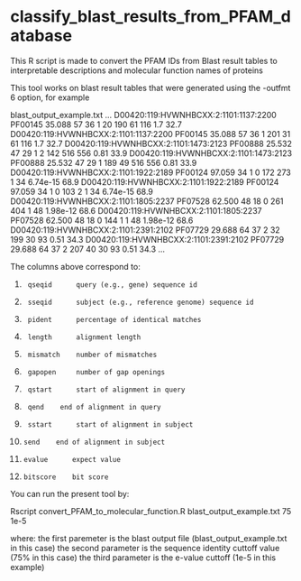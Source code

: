 # classify_blast_results_from_PFAM_database
This R script is made to convert the PFAM IDs from Blast result tables to interpretable descriptions and molecular function names of proteins





This tool works on blast result tables that were generated using the -outfmt 6 option, for example


blast_output_example.txt
...
D00420:119:HVWNHBCXX:2:1101:1137:2200	PF00145	35.088	57	36	1	20	190	61	116	1.7	32.7
D00420:119:HVWNHBCXX:2:1101:1137:2200	PF00145	35.088	57	36	1	201	31	61	116	1.7	32.7
D00420:119:HVWNHBCXX:2:1101:1473:2123	PF00888	25.532	47	29	1	2	142	516	556	0.81	33.9
D00420:119:HVWNHBCXX:2:1101:1473:2123	PF00888	25.532	47	29	1	189	49	516	556	0.81	33.9
D00420:119:HVWNHBCXX:2:1101:1922:2189	PF00124	97.059	34	1	0	172	273	1	34	6.74e-15	68.9
D00420:119:HVWNHBCXX:2:1101:1922:2189	PF00124	97.059	34	1	0	103	2	1	34	6.74e-15	68.9
D00420:119:HVWNHBCXX:2:1101:1805:2237	PF07528	62.500	48	18	0	261	404	1	48	1.98e-12	68.6
D00420:119:HVWNHBCXX:2:1101:1805:2237	PF07528	62.500	48	18	0	144	1	1	48	1.98e-12	68.6
D00420:119:HVWNHBCXX:2:1101:2391:2102	PF07729	29.688	64	37	2	32	199	30	93	0.51	34.3
D00420:119:HVWNHBCXX:2:1101:2391:2102	PF07729	29.688	64	37	2	207	40	30	93	0.51	34.3
...


The columns above correspond to:

 1. 	 qseqid 	 query (e.g., gene) sequence id
 2. 	 sseqid 	 subject (e.g., reference genome) sequence id
 3. 	 pident 	 percentage of identical matches
 4. 	 length 	 alignment length
 5. 	 mismatch 	 number of mismatches
 6. 	 gapopen 	 number of gap openings
 7. 	 qstart 	 start of alignment in query
 8. 	 qend 	 end of alignment in query
 9. 	 sstart 	 start of alignment in subject
 10. 	 send 	 end of alignment in subject
 11. 	 evalue 	 expect value
 12. 	 bitscore 	 bit score



You can run the present tool by:

Rscript convert_PFAM_to_molecular_function.R blast_output_example.txt 75 1e-5

where:
the first paremeter is the blast output file (blast_output_example.txt in this case)
the second parameter is the sequence identity cuttoff value (75% in this case)
the third parameter is the e-value cuttoff (1e-5 in this example)


